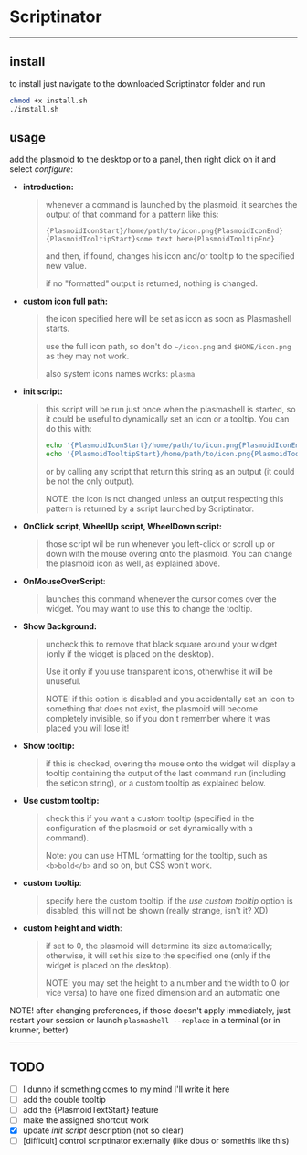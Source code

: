 # Scriptinator

---

## install

to install just navigate to the downloaded Scriptinator folder and run

```bash
chmod +x install.sh
./install.sh
```

## usage

add the plasmoid to the desktop or to a panel, then right click on it and select *configure*:

* **introduction:** 
  
  > whenever a command is launched by the plasmoid, it searches the output of that command for a pattern like this:
  > 
  > ```
  > {PlasmoidIconStart}/home/path/to/icon.png{PlasmoidIconEnd}
  > {PlasmoidTooltipStart}some text here{PlasmoidTooltipEnd} 
  > ```
  > 
  > and then, if found, changes his icon and/or tooltip to the specified new value.
  > 
  > if no "formatted" output is returned, nothing is changed.
+ **custom icon full path:**
  
  > the icon specified here will be set as icon as soon as Plasmashell starts.
  > 
  > use the full icon path, so don't do `~/icon.png` and `$HOME/icon.png` as they may not work.
  > 
  > also system icons names works: `plasma`
* **init script:**
  
  > this script will be run just once when the plasmashell is started, so it could be useful to dynamically set an icon or a tooltip. You can do this with:
  > 
  > ```bash
  > echo '{PlasmoidIconStart}/home/path/to/icon.png{PlasmoidIconEnd}'  
  > echo '{PlasmoidTooltipStart}/home/path/to/icon.png{PlasmoidTooltipEnd}'  
  > ```
  > 
  > or by calling any script that return this string as an output (it could be not the only output).
  > 
  > NOTE: the icon is not changed unless an output respecting this pattern is returned by a script launched by Scriptinator.
+ **OnClick script, WheelUp script, WheelDown script:**
  
  > those script wil be run whenever you left-click or scroll up or down with the mouse overing onto the plasmoid. You can change the plasmoid icon as well, as explained above.

+ **OnMouseOverScript**:
  
  > launches this command whenever the cursor comes over the widget. You may want to use this to change the tooltip.

+ **Show Background:**
  
  > uncheck this to remove that black square around your widget (only if the widget is placed on the desktop).
  > 
  > Use it only if you use transparent icons, otherwhise it will be unuseful.
  > 
  > NOTE! if this option is disabled and you accidentally set an icon to something that does not exist, the plasmoid will become completely invisible, so if you don't remember where it was placed you will lose it!

+ **Show tooltip:**
  
  > if this is checked, overing the mouse onto the widget will display a tooltip containing the output of the last command run (including the seticon string), or a custom tooltip as explained below.

+ **Use custom tooltip:**
  
  > check this if you want a custom tooltip (specified in the configuration of the plasmoid or set dynamically with a command).
  > 
  > Note: you can use HTML formatting for the tooltip, such as `<b>bold</b>` and so on, but CSS won't work.

+ **custom tooltip**:
  
  > specify here the custom tooltip. if the *use custom tooltip* option is disabled, this will not be shown (really strange, isn't it? XD)

+ **custom height and width**:
  
  > if set to 0, the plasmoid will determine its size automatically; otherwise, it will set his size to the specified one (only if the widget is placed on the desktop).
  > 
  > NOTE! you may set the height to a number and the width to 0 (or vice versa) to have one fixed dimension and an automatic one

NOTE! after changing preferences, if those doesn't apply immediately, just restart your session or launch `plasmashell --replace` in a terminal (or in krunner, better) 

---

## TODO

* [ ] I dunno if something comes to my mind I'll write it here
* [ ] add the double tooltip
* [ ] add the {PlasmoidTextStart} feature
* [ ] make the assigned shortcut work
* [x] update *init script* description (not so clear)
* [ ] [difficult] control scriptinator externally (like dbus or somethis like this)